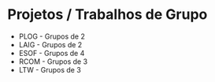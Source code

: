 # Projetos / Trabalhos de Grupo

- PLOG - Grupos de 2
- LAIG - Grupos de 2
- ESOF - Grupos de 4
- RCOM - Grupos de 3
- LTW - Grupos de 3
